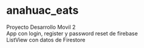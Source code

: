 # anahuac_eats

Proyecto Desarrollo Movil 2    
App con login, register y password reset de firebase    
ListView con datos de Firestore

